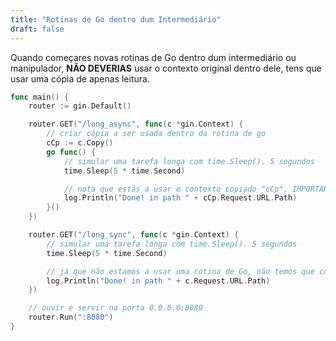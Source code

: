 ```yaml
---
title: "Rotinas de Go dentro dum Intermediário"
draft: false
---
```


Quando começares novas rotinas de Go dentro dum intermediário ou manipulador, **NÃO DEVERIAS** usar o contexto original dentro dele, tens que usar uma cópia de apenas leitura.

```go
func main() {
	router := gin.Default()

	router.GET("/long_async", func(c *gin.Context) {
		// criar cópia a ser usada dentro da rotina de go
		cCp := c.Copy()
		go func() {
			// simular uma tarefa longa com time.Sleep(). 5 segundos
			time.Sleep(5 * time.Second)

			// nota que estás a usar o contexto copiado "cCp", IMPORTANTE
			log.Println("Done! in path " + cCp.Request.URL.Path)
		}()
	})

	router.GET("/long_sync", func(c *gin.Context) {
		// simular uma tarefa longa com time.Sleep(). 5 segundos
		time.Sleep(5 * time.Second)

		// já que não estamos a usar uma rotina de Go, não temos que copiar o contexto
		log.Println("Done! in path " + c.Request.URL.Path)
	})

	// ouvir e servir na porta 0.0.0.0:8080
	router.Run(":8080")
}
```
